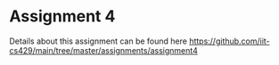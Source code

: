 # Assignment 4

Details about this assignment can be found here <https://github.com/iit-cs429/main/tree/master/assignments/assignment4>
